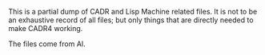 This is a partial dump of CADR and Lisp Machine related files.  It is
not to be an exhaustive record of all files; but only things that are
directly needed to make CADR4 working.

The files come from AI.
